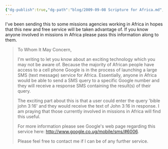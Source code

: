 ```yaml
---
{"dg-publish":true,"dg-path":"blog/2009-09-08 Scripture for Africa.md","permalink":"/blog/2009-09-08-scripture-for-africa/","tags":["bible","africa","technology"],"noteIcon":"","created":"2009-09-08","updated":""}
---
```



I've been sending this to some missions agencies working in Africa in hopes that this new and free service will be taken advantage of.  If you know anyone involved in missions in Africa please pass this information along to them.

<!--truncate-->

>To Whom It May Concern,
>
>I'm writing to let you know about an exciting technology which you may not be aware of.  Because the majority of African people have access to a cell phone Google is in the process of launching a large SMS (text message) service for Africa.  Essentially, anyone in Africa would be able to send a SMS query to a specific Google number and they will receive a response SMS containing the result(s) of their query.
>
>The exciting part about this is that a user could enter the query 'bible john 3:16' and they would receive the text of John 3:16 in response.  I am praying that those currently involved in missions in Africa will find this useful.
>
>For more information please see Google's web page regarding this service here: http://www.google.co.ug/mobile/sms/#6006.
>
>Please feel free to contact me if I can be of any further service.
